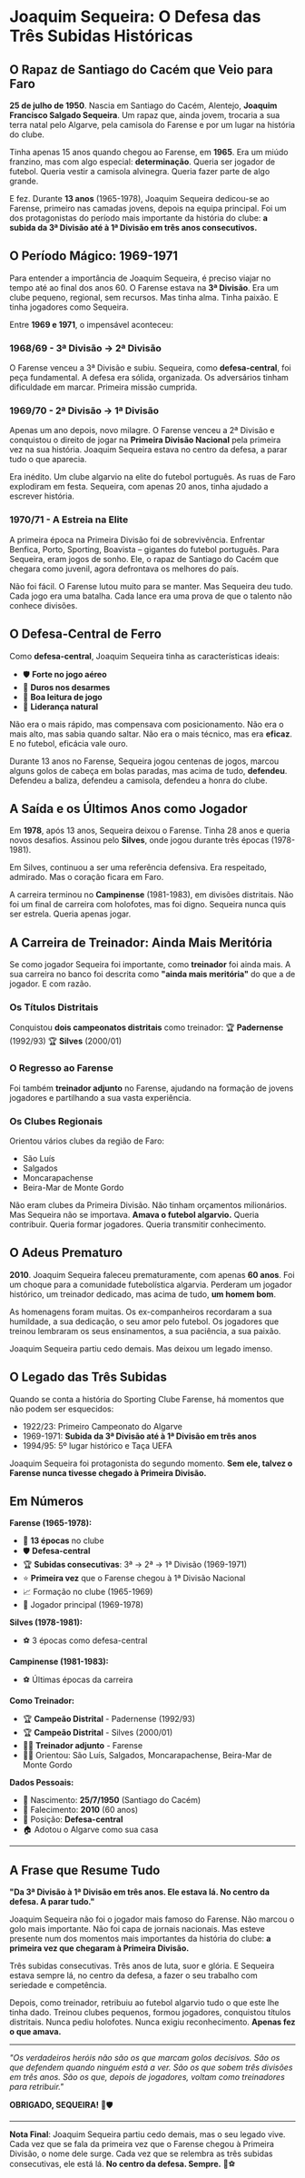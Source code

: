 # Joaquim Sequeira: O Defesa das Três Subidas Históricas

## O Rapaz de Santiago do Cacém que Veio para Faro

**25 de julho de 1950**. Nascia em Santiago do Cacém, Alentejo, **Joaquim Francisco Salgado Sequeira**. Um rapaz que, ainda jovem, trocaria a sua terra natal pelo Algarve, pela camisola do Farense e por um lugar na história do clube.

Tinha apenas 15 anos quando chegou ao Farense, em **1965**. Era um miúdo franzino, mas com algo especial: **determinação**. Queria ser jogador de futebol. Queria vestir a camisola alvinegra. Queria fazer parte de algo grande.

E fez. Durante **13 anos** (1965-1978), Joaquim Sequeira dedicou-se ao Farense, primeiro nas camadas jovens, depois na equipa principal. Foi um dos protagonistas do período mais importante da história do clube: **a subida da 3ª Divisão até à 1ª Divisão em três anos consecutivos.**

## O Período Mágico: 1969-1971

Para entender a importância de Joaquim Sequeira, é preciso viajar no tempo até ao final dos anos 60. O Farense estava na **3ª Divisão**. Era um clube pequeno, regional, sem recursos. Mas tinha alma. Tinha paixão. E tinha jogadores como Sequeira.

Entre **1969 e 1971**, o impensável aconteceu:

### **1968/69 - 3ª Divisão → 2ª Divisão**
O Farense venceu a 3ª Divisão e subiu. Sequeira, como **defesa-central**, foi peça fundamental. A defesa era sólida, organizada. Os adversários tinham dificuldade em marcar. Primeira missão cumprida.

### **1969/70 - 2ª Divisão → 1ª Divisão**
Apenas um ano depois, novo milagre. O Farense venceu a 2ª Divisão e conquistou o direito de jogar na **Primeira Divisão Nacional** pela primeira vez na sua história. Joaquim Sequeira estava no centro da defesa, a parar tudo o que aparecia.

Era inédito. Um clube algarvio na elite do futebol português. As ruas de Faro explodiram em festa. Sequeira, com apenas 20 anos, tinha ajudado a escrever história.

### **1970/71 - A Estreia na Elite**
A primeira época na Primeira Divisão foi de sobrevivência. Enfrentar Benfica, Porto, Sporting, Boavista – gigantes do futebol português. Para Sequeira, eram jogos de sonho. Ele, o rapaz de Santiago do Cacém que chegara como juvenil, agora defrontava os melhores do país.

Não foi fácil. O Farense lutou muito para se manter. Mas Sequeira deu tudo. Cada jogo era uma batalha. Cada lance era uma prova de que o talento não conhece divisões.

## O Defesa-Central de Ferro

Como **defesa-central**, Joaquim Sequeira tinha as características ideais:
- 🛡️ **Forte no jogo aéreo**
- 🦵 **Duros nos desarmes**
- 👀 **Boa leitura de jogo**
- 💪 **Liderança natural**

Não era o mais rápido, mas compensava com posicionamento. Não era o mais alto, mas sabia quando saltar. Não era o mais técnico, mas era **eficaz**. E no futebol, eficácia vale ouro.

Durante 13 anos no Farense, Sequeira jogou centenas de jogos, marcou alguns golos de cabeça em bolas paradas, mas acima de tudo, **defendeu**. Defendeu a baliza, defendeu a camisola, defendeu a honra do clube.

## A Saída e os Últimos Anos como Jogador

Em **1978**, após 13 anos, Sequeira deixou o Farense. Tinha 28 anos e queria novos desafios. Assinou pelo **Silves**, onde jogou durante três épocas (1978-1981).

Em Silves, continuou a ser uma referência defensiva. Era respeitado, admirado. Mas o coração ficara em Faro.

A carreira terminou no **Campinense** (1981-1983), em divisões distritais. Não foi um final de carreira com holofotes, mas foi digno. Sequeira nunca quis ser estrela. Queria apenas jogar.

## A Carreira de Treinador: Ainda Mais Meritória

Se como jogador Sequeira foi importante, como **treinador** foi ainda mais. A sua carreira no banco foi descrita como **"ainda mais meritória"** do que a de jogador. E com razão.

### **Os Títulos Distritais**
Conquistou **dois campeonatos distritais** como treinador:
🏆 **Padernense** (1992/93)
🏆 **Silves** (2000/01)

### **O Regresso ao Farense**
Foi também **treinador adjunto** no Farense, ajudando na formação de jovens jogadores e partilhando a sua vasta experiência.

### **Os Clubes Regionais**
Orientou vários clubes da região de Faro:
- São Luís
- Salgados
- Moncarapachense
- Beira-Mar de Monte Gordo

Não eram clubes da Primeira Divisão. Não tinham orçamentos milionários. Mas Sequeira não se importava. **Amava o futebol algarvio.** Queria contribuir. Queria formar jogadores. Queria transmitir conhecimento.

## O Adeus Prematuro

**2010**. Joaquim Sequeira faleceu prematuramente, com apenas **60 anos**. Foi um choque para a comunidade futebolística algarvia. Perderam um jogador histórico, um treinador dedicado, mas acima de tudo, **um homem bom**.

As homenagens foram muitas. Os ex-companheiros recordaram a sua humildade, a sua dedicação, o seu amor pelo futebol. Os jogadores que treinou lembraram os seus ensinamentos, a sua paciência, a sua paixão.

Joaquim Sequeira partiu cedo demais. Mas deixou um legado imenso.

## O Legado das Três Subidas

Quando se conta a história do Sporting Clube Farense, há momentos que não podem ser esquecidos:
- 1922/23: Primeiro Campeonato do Algarve
- 1969-1971: **Subida da 3ª Divisão até à 1ª Divisão em três anos**
- 1994/95: 5º lugar histórico e Taça UEFA

Joaquim Sequeira foi protagonista do segundo momento. **Sem ele, talvez o Farense nunca tivesse chegado à Primeira Divisão.**

## Em Números

**Farense (1965-1978):**
- 🎽 **13 épocas** no clube
- 🛡️ **Defesa-central**
- 🏆 **Subidas consecutivas**: 3ª → 2ª → 1ª Divisão (1969-1971)
- ⭐ **Primeira vez** que o Farense chegou à 1ª Divisão Nacional
- 📈 Formação no clube (1965-1969)
- 💪 Jogador principal (1969-1978)

**Silves (1978-1981):**
- ⚽ 3 épocas como defesa-central

**Campinense (1981-1983):**
- ⚽ Últimas épocas da carreira

**Como Treinador:**
- 🏆 **Campeão Distrital** - Padernense (1992/93)
- 🏆 **Campeão Distrital** - Silves (2000/01)
- 👨‍🏫 **Treinador adjunto** - Farense
- 👨‍🏫 Orientou: São Luís, Salgados, Moncarapachense, Beira-Mar de Monte Gordo

**Dados Pessoais:**
- 📅 Nascimento: **25/7/1950** (Santiago do Cacém)
- 📅 Falecimento: **2010** (60 anos)
- 🎯 Posição: **Defesa-central**
- 🏠 Adotou o Algarve como sua casa

---

## A Frase que Resume Tudo

**"Da 3ª Divisão à 1ª Divisão em três anos. Ele estava lá. No centro da defesa. A parar tudo."**

Joaquim Sequeira não foi o jogador mais famoso do Farense. Não marcou o golo mais importante. Não foi capa de jornais nacionais. Mas esteve presente num dos momentos mais importantes da história do clube: **a primeira vez que chegaram à Primeira Divisão.**

Três subidas consecutivas. Três anos de luta, suor e glória. E Sequeira estava sempre lá, no centro da defesa, a fazer o seu trabalho com seriedade e competência.

Depois, como treinador, retribuiu ao futebol algarvio tudo o que este lhe tinha dado. Treinou clubes pequenos, formou jogadores, conquistou títulos distritais. Nunca pediu holofotes. Nunca exigiu reconhecimento. **Apenas fez o que amava.**

---

*"Os verdadeiros heróis não são os que marcam golos decisivos. São os que defendem quando ninguém está a ver. São os que sobem três divisões em três anos. São os que, depois de jogadores, voltam como treinadores para retribuir."*

**OBRIGADO, SEQUEIRA!** 🙏🛡️

---

**Nota Final**: Joaquim Sequeira partiu cedo demais, mas o seu legado vive. Cada vez que se fala da primeira vez que o Farense chegou à Primeira Divisão, o nome dele surge. Cada vez que se relembra as três subidas consecutivas, ele está lá. **No centro da defesa. Sempre.** 🦁⚽
